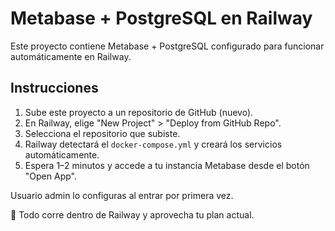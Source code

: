 # Metabase + PostgreSQL en Railway

Este proyecto contiene Metabase + PostgreSQL configurado para funcionar automáticamente en Railway.

## Instrucciones

1. Sube este proyecto a un repositorio de GitHub (nuevo).
2. En Railway, elige "New Project" > "Deploy from GitHub Repo".
3. Selecciona el repositorio que subiste.
4. Railway detectará el `docker-compose.yml` y creará los servicios automáticamente.
5. Espera 1–2 minutos y accede a tu instancia Metabase desde el botón "Open App".

Usuario admin lo configuras al entrar por primera vez.

🎯 Todo corre dentro de Railway y aprovecha tu plan actual.